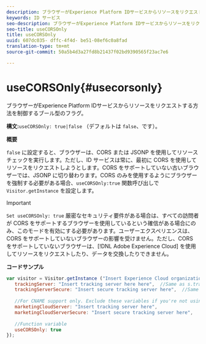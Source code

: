 ```yaml
---
description: ブラウザーがExperience Platform IDサービスからリソースをリクエストする方法を制御するブール型のフラグ。
keywords: ID サービス
seo-description: ブラウザーがExperience Platform IDサービスからリソースをリクエストする方法を制御するブール型のフラグ。
seo-title: useCORSOnly
title: useCORSOnly
uuid: 607dc035- dffc-4f4d- be51-08ef6c0a8fad
translation-type: tm+mt
source-git-commit: 50a5b4d3a27fd8b21437f02bd9390565f23ac7e6

---
```



# useCORSOnly{#usecorsonly}

ブラウザーがExperience Platform IDサービスからリソースをリクエストする方法を制御するブール型のフラグ。

**構文:**`useCORSOnly: true|false` （デフォルトは `false`、です）。

**概要**

`false` に設定すると、ブラウザーは、CORS または JSONP を使用してリソースチェックを実行します。ただし、ID サービスは常に、最初に CORS を使用してリソースをリクエストしようとします。CORS をサポートしていない古いブラウザーでは、JSONP に切り替わります。CORS のみを使用するようにブラウザーを強制する必要がある場合、`useCORSOnly:true` 関数呼び出しで `Visitor.getInstance` を設定します。

>[!IMPORTANT]
>
>`Set useCORSOnly: true` 厳密なセキュリティ要件がある場合は、すべての訪問者が CORS をサポートするブラウザーを使用しているという確信がある場合にのみ、このモードを有効にする必要があります。ユーザーエクスペリエンスは、CORS をサポートしていないブラウザーの影響を受けません。ただし、CORS をサポートしていないブラウザーは、[!DNL Adobe Experience Cloud] を使用してリソースをリクエストしたり、データを交換したりできません。

**コードサンプル**

```js
var visitor = Visitor.getInstance ("Insert Experience Cloud organization ID here",{ 
   trackingServer: "Insert tracking server here here",  //Same as s.trackingServer 
   trackingServerSecure: "Insert secure tracking server here",  //Same as s.trackingServerSecure 
 
   //For CNAME support only. Exclude these variables if you're not using CNAME 
   marketingCloudServer: "Insert tracking server here", 
   marketingCloudServerSecure: "Insert secure tracking server here", 
 
   //Function variable 
   useCORSOnly: true 
});
```

